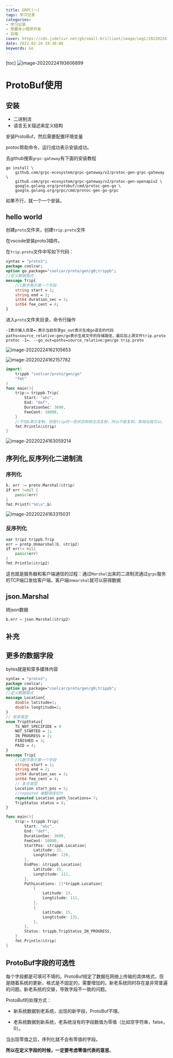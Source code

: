 ```yaml
---
title: GRPC(一)
tags: 学习记录
categories: 
- 学习记录
- 想要车小程序开发
- 后端
cover: https://cdn.jsdelivr.net/gh/small-brilliant/image/img1/202202241936988.png
date: 2022-02-24 19:38:00
keywords: Go
---
```

[toc]
![image-20220224193606899](https://cdn.jsdelivr.net/gh/small-brilliant/image/img1/202202241936988.png)

# ProtoBuf使用

## 安装

- 二进制流
- 语言无关描述来定义结构

安装ProtoBuf，然后需要配置环境变量

protoc帮助命令，运行成功表示安装成功。

去github搜索`grpc-gateway`有下面的安装教程

```
go install \
    github.com/grpc-ecosystem/grpc-gateway/v2/protoc-gen-grpc-gateway \
    github.com/grpc-ecosystem/grpc-gateway/v2/protoc-gen-openapiv2 \
    google.golang.org/protobuf/cmd/protoc-gen-go \
    google.golang.org/grpc/cmd/protoc-gen-go-grpc
```

如果不行，就一个一个安装。

## hello world

 创建`proto`文件夹，创建`trip.proto`文件

在vscode安装proto3插件。

在`trip.proto`文件中写如下代码：

```protobuf
syntax = "proto3";
package coolcar;
option go_package="coolcar/proto/gen/g0;trippb";
//定义数据格式
message Trip{
	//1数字表示第一个字段
	string start = 1;
	string end = 2;
	int64 duration_sec = 3;
	int64 fee_cent = 4;
}
```

进入`proto`文件夹目录，命令行操作

```
-I表示输入目录=.表示当前目录go_out表示生成go语言的代码paths=source_relative:gen/go表示生成文件的存储路径，最后加上源文件trip.proto
protoc -I=. --go_out=paths=source_relative:gen/go trip.proto
```

![image-20220224162105653](https://cdn.jsdelivr.net/gh/small-brilliant/image/img1/202202241621689.png)

![image-20220224162157782](https://cdn.jsdelivr.net/gh/small-brilliant/image/img1/202202241621808.png)

```go
import(
    trippb "coolcar/proto/gen/go"
    "fmt"
)
func main(){
    trip:= trippb.Trip{
        Start: "abc",
        End: "def",
        DurationSec: 3600,
        FeeCent: 10000,
    }
    //不加&表示复制，但是trip的一些状态和锁无法复制，所以不能复制。取地址就可以。
    fmt.Println(&trip)
}
```

![image-20220224163059214](https://cdn.jsdelivr.net/gh/small-brilliant/image/img1/202202241630240.png)

## 序列化,反序列化二进制流

### 序列化

```go
b, err := proto.Marshal(&trip)
if err !=nil {
	panic(err)
}
fmt.Printf("%X\n",b)
```

![image-20220224163315031](https://cdn.jsdelivr.net/gh/small-brilliant/image/img1/202202241633056.png)

### 反序列化

```go
var trip2 trippb.Trip
err = protp.Unmarshal(b, &trip2)
if err!= nil{
	panic(err)
}
fmt.Println(&trip2)
```

这也就是服务器和客户端通信的过程：通过`Marshal`出来的二进制流通过`grpc`服务的TCP端口发给客户端，客户端`Unmarshal`就可以获得数据

## json.Marshal

转json数据

```go
b,err = json.Marshal(&trip2)
```

## 补充

## 更多的数据字段

bytes就是和穿多媒体内容

```protobuf
syntax = "proto3";
package coolcar;
option go_package="coolcar/proto/gen/g0;trippb";
//定义数据格式
message Location{
	double latitude=1;
	double longtitude=2;
}
// 枚举类型
enum TripStatus{
	TS_NOT_SPECIFIDE = 0
	NOT_STARTED = 1;
	IN_PROGRESS = 2;
	FINISHED = 3;
	PAID = 4;
}
message Trip{
	//1数字表示第一个字段
	string start = 1;
	string end = 2;
	int64 duration_sec = 3;
	int64 fee_cent = 4;
	// 复合类型
	Location start_pos = 5;
	//repeated 被翻译成切片
	repeated Location path_locations= 7;
	TripStatus status = 8;
}
```

```go
func main(){
    trip:= trippb.Trip{
        Start: "abc",
        End: "def",
        DurationSec: 3600,
        FeeCent: 10000,
        StartPos: &trippb.Location{
            Latitude: 32,
            Longtitude: 120,
        },
        EndPos: &trippb.Location{
            Latitude: 35,
            Longtitude: 111,
        },
        PathLocations: []*trippb.Location{
            {
                Latitude: 23,
            	Longtitude: 111,
            },
            {
                Latitude: 15,
            	Longtitude: 131,
            },
        },
        Status: trippb.TripStatus_IN_PROGRESS,
    }
    fmt.Println(&trip)
}
```

## ProtoBuf字段的可选性

每个字段都是可填可不填的。ProtoBuf规定了数据在网络上传输的具体格式，但是随着系统的更新，格式是不固定的，需要增加的。新老系统同时存在是非常普遍的问题。新老系统的交替，导致字段不一致的问题。

ProtoBuf的处理方式：

- 新系统数据到老系统，出现的新字段，ProtoBuf不理。


- 老系统数据到新系统，老系统没有的字段数值为零值（比如空字符串，false，0）。


当出现零值之后，序列化就不会有零值的字段。

**所以在定义字段的时候，一定要考虑零值代表的意思**。 